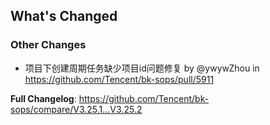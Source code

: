 <!-- Release notes generated using configuration in .github/release.yml at master -->

## What's Changed
### Other Changes
* 项目下创建周期任务缺少项目id问题修复 by @ywywZhou in https://github.com/Tencent/bk-sops/pull/5911


**Full Changelog**: https://github.com/Tencent/bk-sops/compare/V3.25.1...V3.25.2